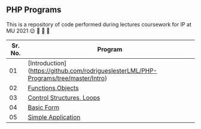 ## PHP Programs

This is a repository of code performed during lectures  coursework for IP at MU 2021 :relieved: :purple_heart: :purple_heart: :purple_heart:

Sr. No.  | Program 
------------ | -------------
01 | [Introduction] (https://github.com/rodrigueslesterLML/PHP-Programs/tree/master/Intro)
02 | [Functions,Objects](https://github.com/rodrigueslesterLML/PHP-Programs/tree/master/Functions_objects)
03 | [Control Structures, Loops](https://github.com/rodrigueslesterLML/PHP-Programs/tree/master/Con_Struct_Loop)
04 | [Basic Form](https://github.com/rodrigueslesterLML/PHP-Programs/tree/master/forms)
05 |[Simple Application](https://github.com/rodrigueslesterLML/PHP-Programs/tree/master/app)
